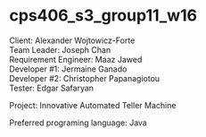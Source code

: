 # cps406_s3_group11_w16

Client: Alexander Wojtowicz-Forte  
Team Leader: Joseph Chan  
Requirement Engineer: Maaz Jawed  
Developer #1: Jermaine Ganado  
Developer #2: Christopher Papanagiotou  
Tester: Edgar Safaryan  

Project: Innovative Automated Teller Machine

Preferred programing language: Java
